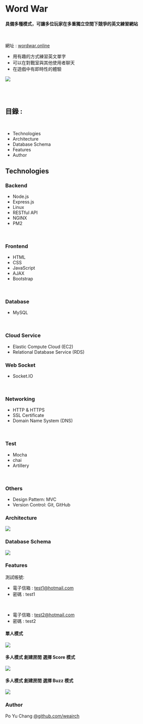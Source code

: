 # Word War
#### 具備多種模式，可讓多位玩家在多重獨立空間下競爭的英文練習網站
<br>

網址 : [wordwar.online](https://wordwar.online "網址:")

- 用有趣的方式練習英文單字
- 可以在對戰室與其他使用者聊天
- 在遊戲中有即時性的體驗



![](https://poyu0730.s3-ap-northeast-1.amazonaws.com/4EQLE06wlu.gif)

<br>
<br>

## 目錄 :

<br>

- Technologies
- Architecture
- Database Schema
- Features
- Author

## Technologies
### Backend
 - Node.js
 - Express.js
 - Linux
 - RESTful API
 - NGINX
 - PM2
<br>

### Frontend
 - HTML
 - CSS
 - JavaScript
 - AJAX
 - Bootstrap
<br>

### Database
 - MySQL
<br>

### Cloud Service
 - Elastic Compute Cloud (EC2)
 - Relational Database Service (RDS)

### Web Socket
 - Socket.IO
<br>

### Networking
 - HTTP & HTTPS
 - SSL Certificate 
 - Domain Name System (DNS)
<br>

### Test
- Mocha
- chai
- Artillery
<br>

### Others
 - Design Pattern: MVC
 - Version Control: Git, GitHub

### Architecture
![](https://poyu0730.s3-ap-northeast-1.amazonaws.com/%E7%B5%90%E6%A7%8B%E5%9C%96.png)

### Database Schema
![](https://poyu0730.s3-ap-northeast-1.amazonaws.com/%E8%B3%87%E6%96%99%E5%BA%AB%E6%9E%B6%E6%A7%8B.jpg)


### Features

測試帳號:
- 電子信箱 : test1@hotmail.com
- 密碼 : test1
<br>

- 電子信箱 : test2@hotmail.com
- 密碼 : test2

#### 單人模式

![](https://poyu0730.s3-ap-northeast-1.amazonaws.com/single.gif)

#### 多人模式 創建房間 選擇 Score 模式 

![](https://poyu0730.s3-ap-northeast-1.amazonaws.com/score.gif)


#### 多人模式 創建房間 選擇 Buzz 模式 

![](https://poyu0730.s3-ap-northeast-1.amazonaws.com/Buzz.gif)


### Author

Po Yu Chang [@github.com/weairch](https://github.com/weairch "github.com/weairch")


